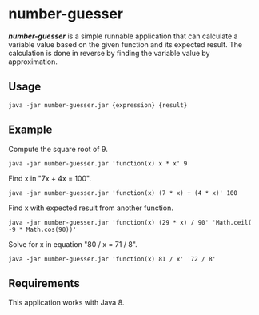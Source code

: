# number-guesser

***number-guesser*** is a simple runnable application that can calculate a variable value based on the given function and its expected result.
The calculation is done in reverse by finding the variable value by approximation.

## Usage
```{r, engine='bash'}
java -jar number-guesser.jar {expression} {result}
```

## Example
Compute the square root of 9.
```{r, engine='bash'}
java -jar number-guesser.jar 'function(x) x * x' 9
```


Find x in "7x + 4x = 100".
```{r, engine='bash'}
java -jar number-guesser.jar 'function(x) (7 * x) + (4 * x)' 100
```


Find x with expected result from another function.
```{r, engine='bash'}
java -jar number-guesser.jar 'function(x) (29 * x) / 90' 'Math.ceil( -9 * Math.cos(90))'
```


Solve for x in equation "80 / x = 71 / 8".
```{r, engine='bash'}
java -jar number-guesser.jar 'function(x) 81 / x' '72 / 8'
```


## Requirements
This application works with Java 8.